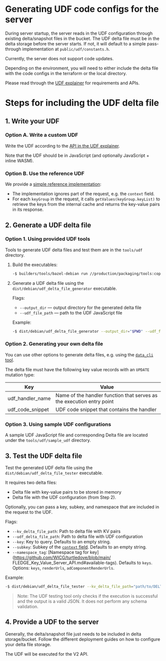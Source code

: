 # Generating UDF code configs for the server

During server startup, the server reads in the UDF configuration through existing delta/snapshot
files in the bucket. The UDF delta file must be in the delta storage before the server starts. If
not, it will default to a simple pass-through implementation at `public/udf/constants.h`.

Currently, the server does not support code updates.

Depending on the environment, you will need to either include the delta file with the code configs
in the terraform or the local directory.

Please read through the
[UDF explainer](https://github.com/privacysandbox/fledge-docs/blob/main/key_value_user_defined_functions.md#keyvalue-service-user-defined-functions-udfs)
for requirements and APIs.

# Steps for including the UDF delta file

## 1. Write your UDF

### Option A. Write a custom UDF

Write the UDF according to the
[API in the UDF explainer](https://github.com/privacysandbox/fledge-docs/blob/main/key_value_user_defined_functions.md#apis).

Note that the UDF should be in JavaScript (and optionally JavaScript + inline WASM).

### Option B. Use the reference UDF

We provide a [simple reference implementation](tools/udf/udf.js):

-   The implementation ignores part of the request, e.g. the `context` field.
-   For each `keyGroup` in the request, it calls `getValues(keyGroup.keyList)` to retrieve the keys
    from the internal cache and returns the key-value pairs in its response.

## 2. Generate a UDF delta file

### Option 1. Using provided UDF tools

Tools to generate UDF delta files and test them are in the `tools/udf` directory.

1. Build the executables:

    ```sh
    -$ builders/tools/bazel-debian run //production/packaging/tools:copy_to_dist_udf
    ```

2. Generate a UDF delta file using the `dist/debian/udf_delta_file_generator` executable.

    Flags:

    - `--output_dir` &mdash; output directory for the generated delta file
    - `--udf_file_path` &mdash; path to the UDF JavaScript file

    Example:

    ```sh
    -$ dist/debian/udf_delta_file_generator --output_dir="$PWD" --udf_file_path="path/to/my/udf/udf.js"
    ```

### Option 2. Generating your own delta file

You can use other options to generate delta files, e.g. using the
[`data_cli` tool](./loading_data.md).

The delta file must have the following key value records with an `UPDATE` mutation type:

| Key              | Value                                                                 |
| ---------------- | --------------------------------------------------------------------- |
| udf_handler_name | Name of the handler function that serves as the execution entry point |
| udf_code_snippet | UDF code snippet that contains the handler                            |

### Option 3. Using sample UDF configurations

A sample UDF JavaScript file and corresponding Delta file are located under the
`tools/udf/sample_udf` directory.

## 3. Test the UDF delta file

Test the generated UDF delta file using the `dist/debian/udf_delta_file_tester` executable.

It requires two delta files:

-   Delta file with key-value pairs to be stored in memory
-   Delta file with the UDF configuration (from Step 2).

Optionally, you can pass a key, subkey, and namespace that are included in the request to the UDF.

Flags:

-   `--kv_delta_file_path`: Path to delta file with KV pairs
-   `--udf_delta_file_path`: Path to delta file with UDF configuration
-   `--key`: Key to query. Defaults to an empty string.
-   `--subkey`: Subkey of the
    [`context` field](https://github.com/WICG/turtledove/blob/main/FLEDGE_Key_Value_Server_API.md#schema-of-the-request).
    Defaults to an empty string.
-   `--namespace_tag`: [Namespace tag for key](https://github.com/WICG/turtledove/blob/main/
    FLEDGE_Key_Value_Server_API.md#available-tags). Defaults to `keys`. Options: `keys`,
    `renderUrls`, `adComponentRenderUrls`.

Example:

```sh
-$ dist/debian/udf_delta_file_tester --kv_delta_file_path="path/to/DELTA_WITH_KEYS" --udf_delta_file_path="path/to/DELTA_WITH_UDF" --key="my_test_key"
```

> Note: The UDF testing tool only checks if the execution is successful and the output is a valid
> JSON. It does not perform any schema validation.

## 4. Provide a UDF to the server

Generally, the delta/snapshot file just needs to be included in delta storage/bucket. Follow the
different deployment guides on how to configure your delta file storage.

The UDF will be executed for the V2 API.
